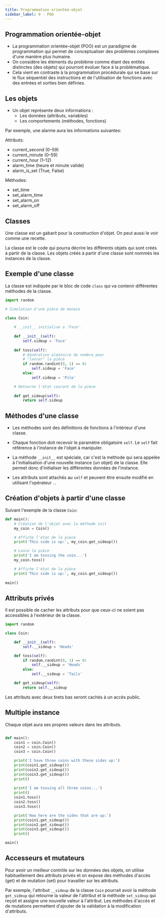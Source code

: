 ```yaml
---
title: Programmation orientée-objet
sidebar_label: 9 - POO
---
```


## Programmation orientée-objet

* La programmation orientée-objet (POO) est un paradigme de programmation qui permet de conceptualiser des problèmes complexes d'une manière plus humaine.
* On considère les éléments du problème comme étant des entités distinctes (des objets) qui pourront évoluer face à la problématique.
* Cela vient en contraste à la programmation procédurale qui se base sur le flux séquentiel des instructions et de l'utilisation de fonctions avec des entrées et sorties bien définies.

## Les objets

* Un objet représente deux informations :
  * Les données (attributs, variables)
  * Les comportements (méthodes, fonctions)

Par exemple, une alarme aura les informations suivantes:

Attributs:
* current_second (0–59)
* current_minute (0–59)
* current_hour (1–12)
* alarm_time (heure et minute valide)
* alarm_is_set (True, False)

Méthodes:
* set_time
* set_alarm_time 
* set_alarm_on
* set_alarm_off

## Classes
Une classe est un gabarit pour la construction d'objet. On peut aussi le voir comme une recette.

La classe est le code qui pourra décrire les différents objets qui sont créés à partir de la classe. Les objets créés à partir d'une classe sont nommés les instances de la classe.


## Exemple d'une classe

La classe est indiquée par le bloc de code `class` qui va contenir différentes méthodes de la classe.

```python
import random

# Simulation d'une pièce de monaie

class Coin:
    
    # __init__ initialise a 'Face'.
    
    def __init__(self):
        self.sideup = 'Face'
    
    def toss(self):
        # Génération aléatoire de nombre pour
        # "lancer" la pièce
        if random.randint(0, 1) == 0:
            self.sideup = 'Face'
        else:
            self.sideup = 'Pile'

    # Retourne l'état courant de la pièce
    
    def get_sideup(self):
        return self.sideup


```

## Méthodes d'une classe

* Les méthodes sont des définitions de fonctions à l'intérieur d'une classe.
* Chaque fonction doit recevoir le paramètre obligatoire `self`. Le `self` fait référence à l'instance de l'objet à manipuler.

* La méthode `__init__` est spéciale, car c'est la méthode qui sera appelée à l'initialisation d'une nouvelle instance (un objet) de la classe. Elle permet donc d'initialiser les différentes données de l'instance.

* Les attributs sont attachés au `self` et peuvent être ensuite modifié en utilisant l'opérateur `.`.

## Création d'objets à partir d'une classe
Suivant l'exemple de la classe `Coin`:

```python
def main():
    # Création de l'objet avec la méthode init
    my_coin = Coin()

    # Affiche l'état de la pièce
    print('This side is up:', my_coin.get_sideup())

    # Lance la pièce
    print('I am tossing the coin...')
    my_coin.toss()

    # Affiche l'état de la pièce
    print('This side is up:', my_coin.get_sideup())
    
main()

```

## Attributs privés
Il est possible de cacher les attributs pour que ceux-ci ne soient pas accessibles à l'extérieur de la classe.

```python
import random

class Coin:

    def __init__(self):
        self.__sideup = 'Heads'

    def toss(self):
        if random.randint(0, 1) == 0:
            self.__sideup = 'Heads'
        else:
            self.__sideup = 'Tails'

    def get_sideup(self):
        return self.__sideup
```

Les attributs avec deux tirets bas seront cachés à un accès public.

## Multiple instance
Chaque objet aura ses propres valeurs dans les attributs.

```python

def main():
    coin1 = coin.Coin()
    coin2 = coin.Coin()
    coin3 = coin.Coin()

    print('I have three coins with these sides up:')
    print(coin1.get_sideup())
    print(coin2.get_sideup())
    print(coin3.get_sideup())
    print()
    
    print('I am tossing all three coins...')
    print()
    coin1.toss()
    coin2.toss()
    coin3.toss()

    print('Now here are the sides that are up:')
    print(coin1.get_sideup())
    print(coin2.get_sideup())
    print(coin3.get_sideup())
    print()

main()

```

## Accesseurs et mutateurs

Pour avoir un meilleur contrôle sur les données des objets, on utilise habituellement des attributs privés et on expose des méthodes d'accès (get) et de mutation (set) pour travailler sur les attributs.

Par exemple, l'attribut `__sideup` de la classe `Coin` pourrait avoir la méthode `get_sideup` qui retourne la valeur de l'attribut et la méthode `set_sideup` qui reçoit et assigne une nouvelle valeur à l'attribut. Les méthodes d'accès et de mutations permettent d'ajouter de la validation à la modification d'attributs.

